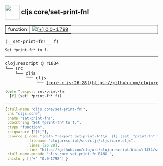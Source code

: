## <img width="48px" valign="middle" src="http://i.imgur.com/Hi20huC.png"> cljs.core/set-print-fn!

 <table border="1">
<tr>
<td>function</td>
<td><a href="https://github.com/cljsinfo/api-refs/tree/0.0-1798"><img valign="middle" alt="[+] 0.0-1798" src="https://img.shields.io/badge/+-0.0--1798-lightgrey.svg"></a> </td>
</tr>
</table>

 <samp>
(__set-print-fn!__ f)<br>
</samp>

```
Set *print-fn* to f.
```

---

 <pre>
clojurescript @ r1834
└── src
    └── cljs
        └── cljs
            └── <ins>[core.cljs:26-28](https://github.com/clojure/clojurescript/blob/r1834/src/cljs/cljs/core.cljs#L26-L28)</ins>
</pre>

```clj
(defn ^:export set-print-fn!
  [f] (set! *print-fn* f))
```


---

```clj
{:full-name "cljs.core/set-print-fn!",
 :ns "cljs.core",
 :name "set-print-fn!",
 :docstring "Set *print-fn* to f.",
 :type "function",
 :signature ["[f]"],
 :source {:code "(defn ^:export set-print-fn!\n  [f] (set! *print-fn* f))",
          :filename "clojurescript/src/cljs/cljs/core.cljs",
          :lines [26 28],
          :link "https://github.com/clojure/clojurescript/blob/r1834/src/cljs/cljs/core.cljs#L26-L28"},
 :full-name-encode "cljs.core_set-print-fn_BANG_",
 :history [["+" "0.0-1798"]]}

```
